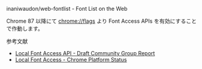 inaniwaudon/web-fontlist - Font List on the Web

Chrome 87 以降にて <a href="chrome://flags">chrome://flags</a> より Font Access APIs を有効にすることで作動します。

参考文献

- [Local Font Access API - Draft Community Group Report](https://wicg.github.io/local-font-access/)
- [Local Font Access - Chrome Platform Status](https://chromestatus.com/feature/6234451761692672)
